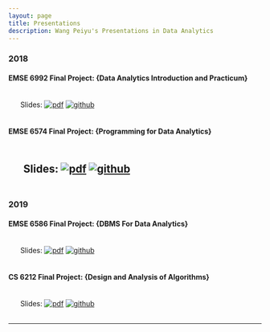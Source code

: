 ```yaml
---
layout: page
title: Presentations
description: Wang Peiyu's Presentations in Data Analytics
---
```



###  2018

#### EMSE 6992 Final Project: {Data Analytics Introduction and Practicum}
<br/>&nbsp; &nbsp; &nbsp; Slides:
[![pdf](icons16/pdf-icon.png)](https://github.com/oliviapy960825/oliviapy960825.github.io/blob/master/assets/Presentation_wang_peiyu.pptx)
[![github](icons16/github-icon.png)](https://github.com/oliviapy960825/oliviapy960825.github.io/blob/master/Assignments/Data%20Analytics%20Introduction%20and%20Practicum/6992_Project.ipynb)<br/>
&nbsp; &nbsp; &nbsp;

#### EMSE 6574 Final Project: {Programming for Data Analytics}
<br/>&nbsp; &nbsp; &nbsp; Slides:
[![pdf](icons16/pdf-icon.png)](https://github.com/oliviapy960825/oliviapy960825.github.io/blob/master/Assignments/Programming%20for%20Analytics/project/EMSE6574-PPT.pptx)
[![github](icons16/github-icon.png)](https://github.com/oliviapy960825/oliviapy960825.github.io/blob/master/Assignments/Programming%20for%20Analytics/project/Project-Logistic%20Regression.ipynb)<br/>
&nbsp; &nbsp; &nbsp;
---

###  2019

#### EMSE 6586 Final Project: {DBMS For Data Analytics}
<br/>&nbsp; &nbsp; &nbsp; Slides:
[![pdf](icons16/pdf-icon.png)](https://github.com/oliviapy960825/oliviapy960825.github.io/blob/master/Assignments/DBMS%20for%20Data%20Analytics/Project/EMSE6586.pdf)
[![github](icons16/github-icon.png)](https://github.com/oliviapy960825/oliviapy960825.github.io/tree/master/Assignments/DBMS%20for%20Data%20Analytics/Project)<br/>
&nbsp; &nbsp; &nbsp;


#### CS 6212 Final Project: {Design and Analysis of Algorithms}
<br/>&nbsp; &nbsp; &nbsp; Slides:
[![pdf](icons16/pdf-icon.png)](https://github.com/oliviapy960825/oliviapy960825.github.io/blob/master/Assignments/Design%20and%20Analysis%20of%20Algorithms/CS%206212%20Final%20Presentation.pdf)
[![github](icons16/github-icon.png)](https://github.com/oliviapy960825/oliviapy960825.github.io/blob/master/Assignments/Design%20and%20Analysis%20of%20Algorithms/CS%206212%20Final%20Presentation.pdf)<br/>
&nbsp; &nbsp; &nbsp;


---
